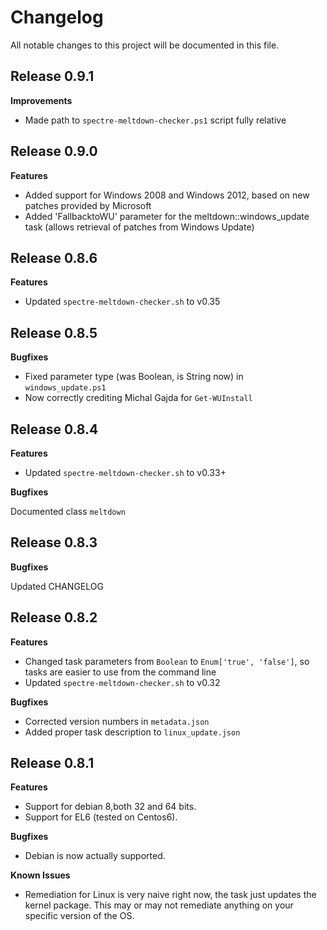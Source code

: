 # Changelog

All notable changes to this project will be documented in this file.

## Release 0.9.1

**Improvements**

* Made path to `spectre-meltdown-checker.ps1` script fully relative

## Release 0.9.0

**Features**

* Added support for Windows 2008 and Windows 2012, based on new patches provided by Microsoft
* Added 'FallbacktoWU' parameter for the meltdown::windows_update task (allows retrieval of patches from Windows Update)

## Release 0.8.6

**Features**

* Updated `spectre-meltdown-checker.sh` to v0.35

## Release 0.8.5

**Bugfixes**

* Fixed parameter type (was Boolean, is String now) in `windows_update.ps1`
* Now correctly crediting Michal Gajda for `Get-WUInstall`

## Release 0.8.4

**Features**

* Updated `spectre-meltdown-checker.sh` to v0.33+

**Bugfixes**

Documented class `meltdown`

## Release 0.8.3

**Bugfixes**

Updated CHANGELOG

## Release 0.8.2

**Features**

* Changed task parameters from `Boolean` to `Enum['true', 'false']`, so tasks are easier to use from the command line
* Updated `spectre-meltdown-checker.sh` to v0.32

**Bugfixes**

* Corrected version numbers in `metadata.json`
* Added proper task description to `linux_update.json`

## Release 0.8.1

**Features**

* Support for debian 8,both 32 and 64 bits.
* Support for EL6 (tested on Centos6).

**Bugfixes**

* Debian is now actually supported.

**Known Issues**

* Remediation for Linux is very naive right now, the task just updates the kernel package. This may or may not remediate anything on your specific version of the OS.
